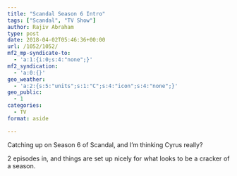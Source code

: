 ```yaml
---
title: "Scandal Season 6 Intro"
tags: ["Scandal", "TV Show"]
author: Rajiv Abraham
type: post
date: 2018-04-02T05:46:36+00:00
url: /1052/1052/
mf2_mp-syndicate-to:
  - 'a:1:{i:0;s:4:"none";}'
mf2_syndication:
  - 'a:0:{}'
geo_weather:
  - 'a:2:{s:5:"units";s:1:"C";s:4:"icon";s:4:"none";}'
geo_public:
  - 1
categories:
  - TV
format: aside

---
```

<p style="text-align: justify;">
  Catching up on Season 6 of Scandal, and I&#8217;m thinking Cyrus really?
</p>

<p style="text-align: justify;">
  2 episodes in, and things are set up nicely for what looks to be a cracker of a season.
</p>